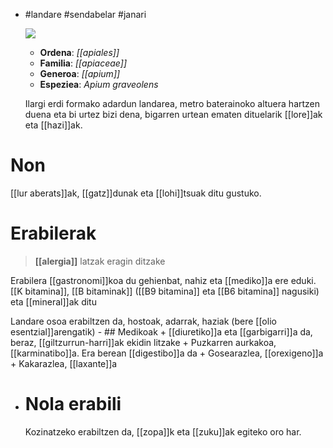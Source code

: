 - #landare #sendabelar #janari
  
  ![](../assets/apium_graveolens_ILT.jpg)
  
  + **Ordena**: _[[apiales]]_
  + **Familia**: _[[apiaceae]]_
  + **Generoa**: _[[apium]]_
  + **Espeziea**:  _Apium graveolens_ 
  
  
  Ilargi erdi formako adardun landarea, metro baterainoko altuera hartzen duena eta bi urtez bizi dena, bigarren urtean ematen dituelarik [[lore]]ak eta [[hazi]]ak.
# Non
[[lur aberats]]ak, [[gatz]]dunak eta [[lohi]]tsuak ditu gustuko.
# Erabilerak
> **[[alergia]]** latzak eragin ditzake

Erabilera [[gastronomi]]koa du gehienbat, nahiz eta [[mediko]]a ere eduki.   
[[K bitamina]], [[B bitaminak]] ([[B9 bitamina]] eta [[B6 bitamina]] nagusiki) eta [[mineral]]ak ditu

Landare osoa erabiltzen da, hostoak, adarrak, haziak (bere [[olio esentzial]]arengatik)
	- ## Medikoak 
	  + [[diuretiko]]a eta [[garbigarri]]a da, beraz, [[giltzurrun-harri]]ak ekidin litzake
	  + Puzkarren aurkakoa, [[karminatibo]]a. Era berean [[digestibo]]a da
	  + Gosearazlea, [[orexigeno]]a
	  + Kakarazlea, [[laxante]]a
- # Nola erabili
  Kozinatzeko erabiltzen da, [[zopa]]k eta [[zuku]]ak egiteko oro har.